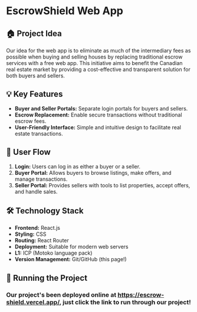 # EscrowShield Web App

## 🏠 Project Idea
Our idea for the web app is to eliminate as much of the intermediary fees as possible when buying and selling houses by replacing traditional escrow services with a free web app. This initiative aims to benefit the Canadian real estate market by providing a cost-effective and transparent solution for both buyers and sellers.

## 💡 Key Features
- **Buyer and Seller Portals:** Separate login portals for buyers and sellers.
- **Escrow Replacement:** Enable secure transactions without traditional escrow fees.
- **User-Friendly Interface:** Simple and intuitive design to facilitate real estate transactions.

## 🚪 User Flow
1. **Login:** Users can log in as either a buyer or a seller.
2. **Buyer Portal:** Allows buyers to browse listings, make offers, and manage transactions.
3. **Seller Portal:** Provides sellers with tools to list properties, accept offers, and handle sales.

## 🛠️ Technology Stack
- **Frontend:** React.js
- **Styling:** CSS
- **Routing:** React Router
- **Deployment:** Suitable for modern web servers
- **L1:** ICP (Motoko language pack)
- **Version Management:** Git/GitHub (this page!)

## 🚀 Running the Project
### Our project's been deployed online at https://escrow-shield.vercel.app/, just click the link to run through our project!
